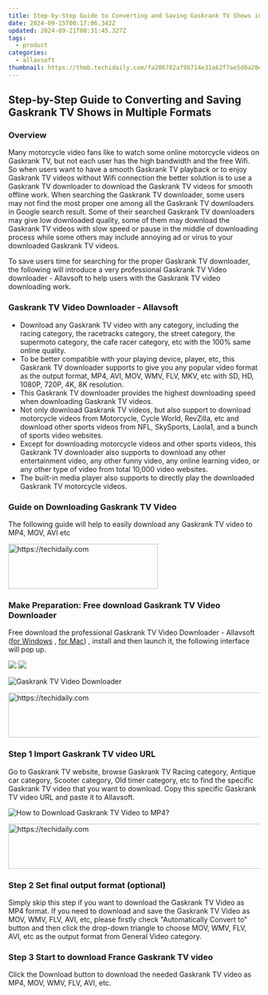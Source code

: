 ```yaml
---
title: Step-by-Step Guide to Converting and Saving Gaskrank TV Shows in Multiple Formats
date: 2024-09-15T00:17:06.342Z
updated: 2024-09-21T08:31:45.327Z
tags:
  - product
categories:
  - allavsoft
thumbnail: https://thmb.techidaily.com/fa206782af9b714e31a62f7ae5d0a20ed9b7932652ed0826ec0104cd05df9774.jpg
---
```


## Step-by-Step Guide to Converting and Saving Gaskrank TV Shows in Multiple Formats

### Overview

Many motorcycle video fans like to watch some online motorcycle videos on Gaskrank TV, but not each user has the high bandwidth and the free Wifi. So when users want to have a smooth Gaskrank TV playback or to enjoy Gaskrank TV videos without Wifi connection the better solution is to use a Gaskrank TV downloader to download the Gaskrank TV videos for smooth offline work. When searching the Gaskrank TV downloader, some users may not find the most proper one among all the Gaskrank TV downloaders in Google search result. Some of their searched Gaskrank TV downloaders may give low downloaded quality, some of them may download the Gaskrank TV videos with slow speed or pause in the middle of downloading process while some others may include annoying ad or virus to your downloaded Gaskrank TV videos.

To save users time for searching for the proper Gaskrank TV downloader, the following will introduce a very professional Gaskrank TV Video downloader - Allavsoft to help users with the Gaskrank TV video downloading work.

### Gaskrank TV Video Downloader - Allavsoft

* Download any Gaskrank TV video with any category, including the racing category, the racetracks category, the street category, the supermoto category, the cafe racer category, etc with the 100% same online quality.
* To be better compatible with your playing device, player, etc, this Gaskrank TV downloader supports to give you any popular video format as the output format, MP4, AVI, MOV, WMV, FLV, MKV, etc with SD, HD, 1080P, 720P, 4K, 8K resolution.
* This Gaskrank TV downloader provides the highest downloading speed when downloading Gaskrank TV videos.
* Not only download Gaskrank TV videos, but also support to download motorcycle videos from Motorcycle, Cycle World, RevZilla, etc and download other sports videos from NFL, SkySports, Laola1, and a bunch of sports video websites.
* Except for downloading motorcycle videos and other sports videos, this Gaskrank TV downloader also supports to download any other entertainment video, any other funny video, any online learning video, or any other type of video from total 10,000 video websites.
* The built-in media player also supports to directly play the downloaded Gaskrank TV motorcycle videos.

### Guide on Downloading Gaskrank TV Video

The following guide will help to easily download any Gaskrank TV video to MP4, MOV, AVI etc

<!-- affiliate ads begin -->
<a href="https://aligracehair.sjv.io/c/5597632/2115946/19272" target="_top" id="2115946">
  <img src="//a.impactradius-go.com/display-ad/19272-2115946" border="0" alt="https://techidaily.com" width="300" height="90"/>
</a>
<img height="0" width="0" src="https://aligracehair.sjv.io/i/5597632/2115946/19272" style="position:absolute;visibility:hidden;" border="0" />
<!-- affiliate ads end -->

### Make Preparation: Free download Gaskrank TV Video Downloader

Free download the professional Gaskrank TV Video Downloader - Allavsoft ([for Windows](https://tools.techidaily.com/allavsoft/products/) , [for Mac](https://tools.techidaily.com/allavsoft/products/)) , install and then launch it, the following interface will pop up.

[![](https://www.allavsoft.com/how-to/../images/how-to/free-download-win.jpg)](https://tools.techidaily.com/allavsoft/products/) [![](https://www.allavsoft.com/how-to/../images/how-to/free-download-mac.jpg)](https://tools.techidaily.com/allavsoft/products/)

![Gaskrank TV Video Downloader](https://www.allavsoft.com/how-to/../images/allavsoft/screen-shot-600.jpg)

<!-- affiliate ads begin -->
<a href="https://wigfever.sjv.io/c/5597632/2014851/22899" target="_top" id="2014851">
  <img src="//a.impactradius-go.com/display-ad/22899-2014851" border="0" alt="https://techidaily.com" width="728" height="90"/>
</a>
<img height="0" width="0" src="https://wigfever.sjv.io/i/5597632/2014851/22899" style="position:absolute;visibility:hidden;" border="0" />
<!-- affiliate ads end -->

### Step 1 Import Gaskrank TV video URL

Go to Gaskrank TV website, browse Gaskrank TV Racing category, Antique car category, Scooter category, Old timer category, etc to find the specific Gaskrank TV video that you want to download. Copy this specific Gaskrank TV video URL and paste it to Allavsoft.

![How to Download Gaskrank TV Video to MP4?](https://www.allavsoft.com/how-to/../images/how-to/download-rtmp-video/download-rtmp-video.jpg)

<!-- affiliate ads begin -->
<a href="https://aligracehair.sjv.io/c/5597632/1997648/19272" target="_top" id="1997648">
  <img src="//a.impactradius-go.com/display-ad/19272-1997648" border="0" alt="https://techidaily.com" width="728" height="90"/>
</a>
<img height="0" width="0" src="https://aligracehair.sjv.io/i/5597632/1997648/19272" style="position:absolute;visibility:hidden;" border="0" />
<!-- affiliate ads end -->

### Step 2 Set final output format (optional)

Simply skip this step if you want to download the Gaskrank TV Video as MP4 format. If you need to download and save the Gaskrank TV Video as MOV, WMV, FLV, AVI, etc, please firstly check "Automatically Convert to" button and then click the drop-down triangle to choose MOV, WMV, FLV, AVI, etc as the output format from General Video category.

### Step 3 Start to download France Gaskrank TV video

Click the Download button to download the needed Gaskrank TV video as MP4, MOV, WMV, FLV, AVI, etc.

<ins class="adsbygoogle"
     style="display:block"
     data-ad-format="autorelaxed"
     data-ad-client="ca-pub-7571918770474297"
     data-ad-slot="1223367746"></ins>

<ins class="adsbygoogle"
     style="display:block"
     data-ad-client="ca-pub-7571918770474297"
     data-ad-slot="8358498916"
     data-ad-format="auto"
     data-full-width-responsive="true"></ins>



